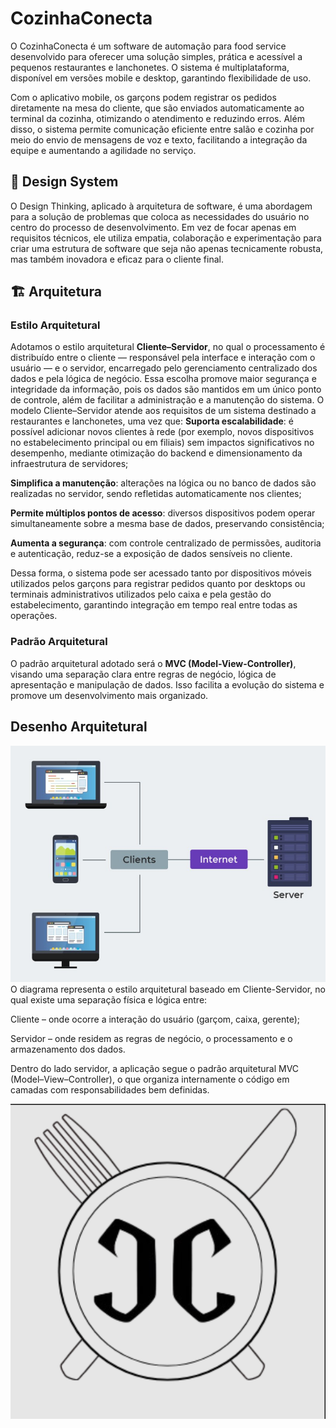 # CozinhaConecta

O CozinhaConecta é um software de automação para food service desenvolvido para oferecer uma solução simples, prática e acessível a pequenos restaurantes e lanchonetes. O sistema é multiplataforma, disponível em versões mobile e desktop, garantindo flexibilidade de uso.

Com o aplicativo mobile, os garçons podem registrar os pedidos diretamente na mesa do cliente, que são enviados automaticamente ao terminal da cozinha, otimizando o atendimento e reduzindo erros. Além disso, o sistema permite comunicação eficiente entre salão e cozinha por meio do envio de mensagens de voz e texto, facilitando a integração da equipe e aumentando a agilidade no serviço.

## 🎨 Design System
O Design Thinking, aplicado à arquitetura de software, é uma abordagem para a solução de problemas que coloca as necessidades do usuário no centro do processo de desenvolvimento. Em vez de focar apenas em requisitos técnicos, ele utiliza empatia, colaboração e experimentação para criar uma estrutura de software que seja não apenas tecnicamente robusta, mas também inovadora e eficaz para o cliente final.

## 🏗️ Arquitetura

### Estilo Arquitetural
Adotamos o estilo arquitetural **Cliente–Servidor**, no qual o processamento é distribuído entre o cliente — responsável pela interface e interação com o usuário — e o servidor, encarregado pelo gerenciamento centralizado dos dados e pela lógica de negócio. Essa escolha promove maior segurança e integridade da informação, pois os dados são mantidos em um único ponto de controle, além de facilitar a administração e a manutenção do sistema.
O modelo Cliente–Servidor atende aos requisitos de um sistema destinado a restaurantes e lanchonetes, uma vez que:
**Suporta escalabilidade**: é possível adicionar novos clientes à rede (por exemplo, novos dispositivos no estabelecimento principal ou em filiais) sem impactos significativos no desempenho, mediante otimização do backend e dimensionamento da infraestrutura de servidores;


**Simplifica a manutenção**: alterações na lógica ou no banco de dados são realizadas no servidor, sendo refletidas automaticamente nos clientes;


**Permite múltiplos pontos de acesso**: diversos dispositivos podem operar simultaneamente sobre a mesma base de dados, preservando consistência;


**Aumenta a segurança**: com controle centralizado de permissões, auditoria e autenticação, reduz-se a exposição de dados sensíveis no cliente.


Dessa forma, o sistema pode ser acessado tanto por dispositivos móveis utilizados pelos garçons para registrar pedidos quanto por desktops ou terminais administrativos utilizados pelo caixa e pela gestão do estabelecimento, garantindo integração em tempo real entre todas as operações.

### Padrão Arquitetural
O padrão arquitetural adotado será o **MVC (Model-View-Controller)**, visando uma separação clara entre regras de negócio, lógica de apresentação e manipulação de dados. Isso facilita a evolução do sistema e promove um desenvolvimento mais organizado.

## Desenho Arquitetural
![Close Icon](imagens/cliente_servidor.jpeg) <br/>
O diagrama representa o estilo arquitetural baseado em Cliente-Servidor, no qual existe uma separação física e lógica entre:

Cliente – onde ocorre a interação do usuário (garçom, caixa, gerente);

Servidor – onde residem as regras de negócio, o processamento e o armazenamento dos dados.

Dentro do lado servidor, a aplicação segue o padrão arquitetural MVC (Model–View–Controller), o que organiza internamente o código em camadas com responsabilidades bem definidas.


![Close Icon](imagens/logob.png) <br/>
